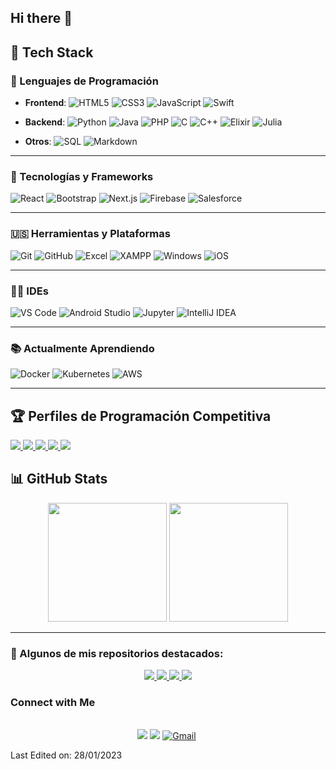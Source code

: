 ## Hi there 👋

<!-- **cyntitadecolores/cyntitadecolores** is a ✨ _special_ ✨ repository because its `README.md` (this file) appears on your GitHub profile.
Here are some ideas to get you started: -->

## 🚀 Tech Stack

### 🧠 Lenguajes de Programación
- **Frontend**: 
  ![HTML5](https://img.shields.io/badge/HTML5-E34F26?style=for-the-badge&logo=html5&logoColor=white)
  ![CSS3](https://img.shields.io/badge/CSS3-1572B6?style=for-the-badge&logo=css3&logoColor=white)
  ![JavaScript](https://img.shields.io/badge/JavaScript-F7DF1E?style=for-the-badge&logo=javascript&logoColor=black)
  ![Swift](https://img.shields.io/badge/Swift-FA7343?style=for-the-badge&logo=swift&logoColor=white)

- **Backend**: 
  ![Python](https://img.shields.io/badge/Python-14354C?style=for-the-badge&logo=python&logoColor=white)
  ![Java](https://img.shields.io/badge/Java-ED8B00?style=for-the-badge&logo=java&logoColor=white)
  ![PHP](https://img.shields.io/badge/PHP-777BB4?style=for-the-badge&logo=php&logoColor=white)
  ![C](https://img.shields.io/badge/C-00599C?style=for-the-badge&logo=c&logoColor=white)
  ![C++](https://img.shields.io/badge/C++-00599C?style=for-the-badge&logo=c%2B%2B&logoColor=white)
  ![Elixir](https://img.shields.io/badge/Elixir-4B275F?style=for-the-badge&logo=elixir&logoColor=white)
  ![Julia](https://img.shields.io/badge/Julia-9558B2?style=for-the-badge&logo=julia&logoColor=white)

- **Otros**: 
  ![SQL](https://img.shields.io/badge/SQL-4479A1?style=for-the-badge&logo=postgresql&logoColor=white)
  ![Markdown](https://img.shields.io/badge/Markdown-000000?style=for-the-badge&logo=markdown&logoColor=white)

---

### 🧠 Tecnologías y Frameworks
  ![React](https://img.shields.io/badge/React-20232a?style=for-the-badge&logo=react&logoColor=61DAFB)
  ![Bootstrap](https://img.shields.io/badge/Bootstrap-563D7C?style=for-the-badge&logo=bootstrap&logoColor=white)
  ![Next.js](https://img.shields.io/badge/Next.js-000000?style=for-the-badge&logo=next.js&logoColor=white)
  ![Firebase](https://img.shields.io/badge/Firebase-FFCA28?style=for-the-badge&logo=firebase&logoColor=black)
  ![Salesforce](https://img.shields.io/badge/Salesforce-00A1E0?style=for-the-badge&logo=salesforce&logoColor=white)

---

### 🇺🇸 Herramientas y Plataformas
  ![Git](https://img.shields.io/badge/Git-F05032?style=for-the-badge&logo=git&logoColor=white)
  ![GitHub](https://img.shields.io/badge/GitHub-181717?style=for-the-badge&logo=github&logoColor=white)
  ![Excel](https://img.shields.io/badge/Microsoft_Excel-217346?style=for-the-badge&logo=microsoft-excel&logoColor=white)
  ![XAMPP](https://img.shields.io/badge/XAMPP-F37623?style=for-the-badge&logo=xampp&logoColor=white)
  ![Windows](https://img.shields.io/badge/Windows-0078D6?style=for-the-badge&logo=windows&logoColor=white)
  ![iOS](https://img.shields.io/badge/iOS-000000?style=for-the-badge&logo=ios&logoColor=white)

---

### 👨‍💻 IDEs
  ![VS Code](https://img.shields.io/badge/Visual_Studio_Code-007ACC?style=for-the-badge&logo=visual-studio-code&logoColor=white)
  ![Android Studio](https://img.shields.io/badge/Android_Studio-3DDC84?style=for-the-badge&logo=android-studio&logoColor=white)
  ![Jupyter](https://img.shields.io/badge/Jupyter-F37626?style=for-the-badge&logo=jupyter&logoColor=white)
  ![IntelliJ IDEA](https://img.shields.io/badge/IntelliJ_IDEA-000000?style=for-the-badge&logo=intellij-idea&logoColor=white)

---

### 📚 Actualmente Aprendiendo
  ![Docker](https://img.shields.io/badge/Docker-2496ED?style=for-the-badge&logo=docker&logoColor=white)
  ![Kubernetes](https://img.shields.io/badge/Kubernetes-326CE5?style=for-the-badge&logo=Kubernetes&logoColor=white)
  ![AWS](https://img.shields.io/badge/Amazon_AWS-232F3E?style=for-the-badge&logo=amazon-aws&logoColor=white)

---

## 🏆 Perfiles de Programación Competitiva

<a href="https://leetcode.com/walleeva2018/">
  <img src="https://img.shields.io/badge/LeetCode-FFA116.svg?style=for-the-badge&logo=LeetCode&logoColor=white">
</a>
<a href="https://codeforces.com/profile/walleeva">
  <img src="https://img.shields.io/badge/Codeforces-1F8ACB.svg?style=for-the-badge&logo=Codeforces&logoColor=white">
</a>
<a href="https://www.codechef.com/users/mcqueen2018">
  <img src="https://img.shields.io/badge/CodeChef-5B4638.svg?style=for-the-badge&logo=CodeChef&logoColor=white">
</a>
<a href="https://www.hackerrank.com/walleeva2018?hr_r=1">
  <img src="https://img.shields.io/badge/HackerRank-00EA64.svg?style=for-the-badge&logo=HackerRank&logoColor=white">
</a>
<a href="https://www.hackerearth.com/@walleeva2018">
  <img src="https://img.shields.io/badge/HackerEarth-2C3454.svg?style=for-the-badge&logo=HackerEarth&logoColor=white">
</a>

## 📊 GitHub Stats

<div align="center">
  <img height="190" src="https://github-readme-stats.vercel.app/api?username=cyntitadecolores&theme=dark&hide_border=false&include_all_commits=true&count_private=true" />
  <img height="190" src="https://github-readme-stats.vercel.app/api/top-langs/?username=cyntitadecolores&theme=dark&hide_border=false&layout=compact&langs_count=8" />
</div>

---

### 🌟 Algunos de mis repositorios destacados:

<p align="center">
  <a href="https://github.com/cyntitadecolores/ML">
    <img src="https://github-readme-stats.vercel.app/api/pin/?username=cyntitadecolores&repo=ML&theme=onedark" />
  </a>
  <a href="https://github.com/cyntitadecolores/Bangla-desktop-Voice-assistance">
    <img src="https://github-readme-stats.vercel.app/api/pin/?username=cyntitadecolores&repo=Bangla-desktop-Voice-assistance&theme=onedark" />
  </a>
  <a href="https://github.com/cyntitadecolores/Web">
    <img src="https://github-readme-stats.vercel.app/api/pin/?username=cyntitadecolores&repo=Web&theme=onedark" />
  </a>
  <a href="https://github.com/cyntitadecolores/Assistance-for-Blind-People">
    <img src="https://github-readme-stats.vercel.app/api/pin/?username=cyntitadecolores&repo=Assistance-for-Blind-People&theme=onedark" />
  </a>
</p>

<h3>Connect with Me </h3> 
<p align="center">
<br>
  <a target="_blank" href="https://www.linkedin.com/in/birunthaban-sarventhiran/"><img src="https://img.shields.io/badge/-LinkedIn-0077B5?style=for-the-badge&logo=Linkedin&logoColor=white"></img></a>
<a target="_blank" href="https://twitter.com/S_Birunthaban"><img src="https://img.shields.io/badge/-Twitter-1DA1F2?style=for-the-badge&logo=Twitter&logoColor=white"></img></a>
<a href="mailto:dataonatangent@gmail.com?subject=Hola%20Jiji"><img src="https://img.shields.io/badge/gmail-%23D14836.svg?&style=for-the-badge&logo=gmail&logoColor=white" alt="Gmail"/></a>&nbsp;

</p>

<p>Last Edited on: 28/01/2023 <br> </p>
